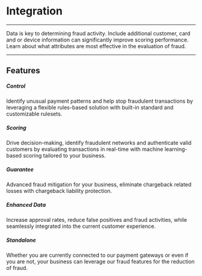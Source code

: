 # Integration

---

Data is key to determining fraud activity. Include additional customer, card and or device information can significantly improve scoring performance. Learn about what attributes are most effective in the evaluation of fraud.

---

## Features

##### Control
Identify unusual payment patterns and help stop fraudulent transactions by leveraging a flexible rules-based solution with built-in standard and customizable rulesets.

##### Scoring
Drive decision-making, identify fraudulent networks and authenticate valid customers by evaluating transactions in real-time with machine learning-based scoring tailored to your business.

##### Guarantee
Advanced fraud mitigation for your business, eliminate chargeback related losses with chargeback liability protection. 

##### Enhanced Data
Increase approval rates, reduce false positives and fraud activities, while seamlessly integrated into the current customer experience. 

##### Standalone
Whether you are currently connected to our payment gateways or even if you are not, your business can leverage our fraud features for the reduction of fraud. 

